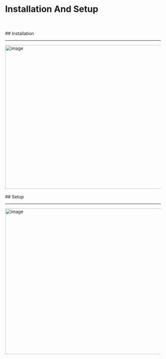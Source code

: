 # Installation And Setup
<br>
<br>
## Installation
<hr>
<img width="1295" height="464" alt="image" src="https://github.com/user-attachments/assets/52c8d391-fbbd-4288-b1c5-b5e06b8ef8ec" />
<br>
<br>
## Setup
<hr>
<img width="1289" height="470" alt="image" src="https://github.com/user-attachments/assets/eb872932-ce8c-4267-82df-1bd8533651ed" />
